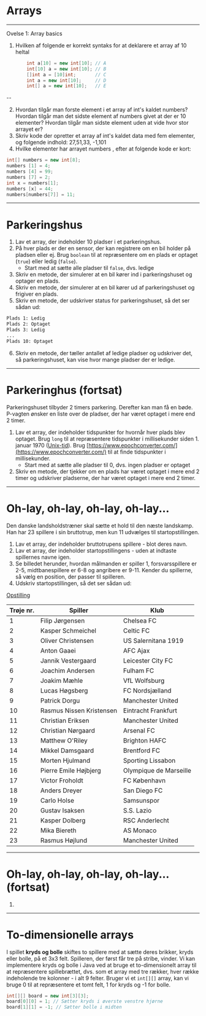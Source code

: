 # Arrays

---

Ovelse 1: Array basics
1. Hvilken af folgende er korrekt syntaks for at deklarere et array af 10 heltal
    ```java
        int a[10] = new int[10]; // A
        int[10] a = new int[10]; // B
        []int a = [10]int;       // C
        int a = new int[10];     // D
        int[] a = new int[10];   // E
    ```
--

2. Hvordan tilgår man forste element i et array af int's kaldet
numbers? Hvordan tilgår man det sidste element af numbers givet at der er 10 elementer? Hvordan tilgår man sidste element uden at vide hvor stor arrayet er?
3. Skriv kode der opretter et array af int's kaldet data med fem elementer, og folgende indhold: 27,51,33, -1,101
4. Hvilke elementer har arrayet numbers , efter at folgende kode er kort:
```java
int[] numbers = new int[8];
numbers [1] = 4;
numbers [4] = 99;
numbers [7] = 2;
int x = numbers[1];
numbers [x] = 44;
numbers[numbers[7]] = 11;
```
---

# Parkeringshus

1. Lav et array, der indeholder 10 pladser i et parkeringshus.
2. På hver plads er der en sensor, der kan registrere om en bil holder på pladsen eller ej. Brug `boolean` til at repræsentere om en plads er optaget (`true`) eller ledig (`false`).
   - Start med at sætte alle pladser til `false`, dvs. ledige
3. Skriv en metode, der simulerer at en bil kører ind i parkeringshuset og optager en plads.
4. Skriv en metode, der simulerer at en bil kører ud af parkeringshuset og frigiver en plads.
5. Skriv en metode, der udskriver status for parkeringshuset, så det ser sådan ud:
```txt
Plads 1: Ledig
Plads 2: Optaget
Plads 3: Ledig
...
Plads 10: Optaget
```
6. Skriv en metode, der tæller antallet af ledige pladser og udskriver det, så parkeringshuset, kan vise hvor mange pladser der er ledige.

---

# Parkeringhus (fortsat)

Parkeringshuset tilbyder 2 timers parkering. Derefter kan man få en bøde. P-vagten ønsker en liste over de pladser, der har været optaget i mere end 2 timer.
1. Lav et array, der indeholder tidspunkter for hvornår hver plads blev optaget. Brug `long` til at repræsentere tidspunkter i millisekunder siden 1. januar 1970 ([Unix-tid](https://da.wikipedia.org/wiki/Unix-tid)). Brug [https://www.epochconverter.com/](https://www.epochconverter.com/) til at finde tidspunkter i millisekunder.
   - Start med at sætte alle pladser til 0, dvs. ingen pladser er optaget
2. Skriv en metode, der tjekker om en plads har været optaget i mere end 2 timer og udskriver pladserne, der har været optaget i mere end 2 timer.

---

# Oh-lay, oh-lay, oh-lay, oh-lay...

Den danske landsholdstræner skal sætte et hold til den næste landskamp. Han har 23 spillere i sin bruttotrup, men kun 11 udvælges til startopstillingen.
1. Lav et array, der indeholder bruttotrupens spillere - blot deres navn.
2. Lav et array, der indeholder startopstillingens - uden at indtaste spillernes navne igen. 
3. Se billedet herunder, hvordan målmanden er spiller 1, forsvarsspillere er 2-5, midtbanespillere er 6-8 og angribere er 9-11. Kender du spillerne, så vælg en position, der passer til spilleren.
4. Udskriv startopstillingen, så det ser sådan ud:

[Opstilling](img/4-3-3.png)

| Trøje nr. | Spiller                  | Klub                   |
|---------------|--------------------------|------------------------|
| 1             | Filip Jørgensen          | Chelsea FC             |
| 2             | Kasper Schmeichel        | Celtic FC              |
| 3             | Oliver Christensen       | US Salernitana 1919    |
| 4             | Anton Gaaei              | AFC Ajax               |
| 5             | Jannik Vestergaard       | Leicester City FC      |
| 6             | Joachim Andersen         | Fulham FC              |
| 7             | Joakim Mæhle             | VfL Wolfsburg          |
| 8             | Lucas Høgsberg           | FC Nordsjælland        |
| 9             | Patrick Dorgu            | Manchester United      |
| 10            | Rasmus Nissen Kristensen | Eintracht Frankfurt    |
| 11            | Christian Eriksen        | Manchester United      |
| 12            | Christian Nørgaard       | Arsenal FC             |
| 13            | Matthew O'Riley          | Brighton HAFC          |
| 14            | Mikkel Damsgaard         | Brentford FC           |
| 15            | Morten Hjulmand          | Sporting Lissabon      |
| 16            | Pierre Emile Højbjerg    | Olympique de Marseille |
| 17            | Victor Froholdt          | FC København           |
| 18            | Anders Dreyer            | San Diego FC           |
| 19            | Carlo Holse              | Samsunspor             |
| 20            | Gustav Isaksen           | S.S. Lazio             |
| 21            | Kasper Dolberg           | RSC Anderlecht         |
| 22            | Mika Biereth             | AS Monaco              |
| 23            | Rasmus Højlund           | Manchester United      |

---

# Oh-lay, oh-lay, oh-lay, oh-lay... (fortsat)
1. 

---

# To-dimensionelle arrays

I spillet **kryds og bolle** skiftes to spillere med at sætte deres brikker, kryds eller bolle, på et 3x3 felt. Spilleren, der først får tre på stribe, vinder. Vi kan implementere kryds og bolle i Java ved at bruge et to-dimensionelt array til at repræsentere spillebrættet, dvs. som et array med tre rækker, hver række indeholende tre kolonner - i alt 9 felter. Bruger vi et `int[][]` array, kan vi bruge 0 til at repræsentere et tomt felt, 1 for kryds og -1 for bolle. 

```java
int[][] board = new int[3][3];
board[0][0] = 1; // Sætter kryds i øverste venstre hjørne
board[1][1] = -1; // Sætter bolle i midten




```